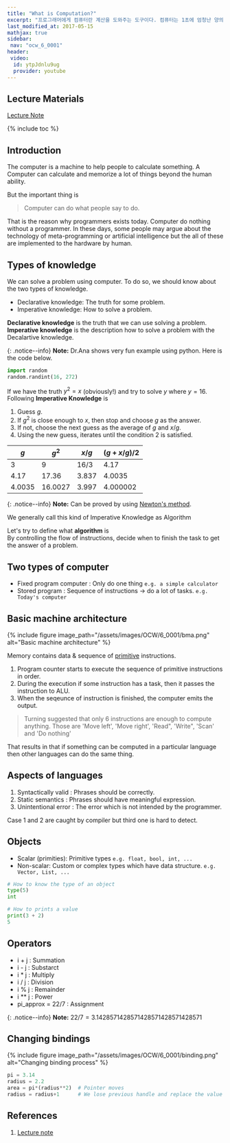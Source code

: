 ```yaml
---
title: "What is Computation?"
excerpt: "프로그래머에게 컴퓨터란 계산을 도와주는 도구이다. 컴퓨터는 1초에 엄청난 양의 계산을 수행할 수 있고, 정말 많은 것을 기억해낼 수 있다. 분명 이것이 우리가 컴퓨터를 활용하는 이유이다."
last_modified_at: 2017-05-15
mathjax: true
sidebar:
 nav: "ocw_6_0001"
header:
 video:
  id: ytpJdnlu9ug
  provider: youtube
---
```


## Lecture Materials

[Lecture Note](https://ocw.mit.edu/courses/electrical-engineering-and-computer-science/6-0001-introduction-to-computer-science-and-programming-in-python-fall-2016/lecture-slides-code/MIT6_0001F16_Lec1.pdf)

{% include toc %}

## Introduction

The computer is a machine to help people to calculate something. A Computer can calculate and memorize a lot of things beyond the human ability.

But the important thing is

>Computer can do what people say to do.

That is the reason why programmers exists today. Computer do nothing without a programmer. In these days, some people may argue about the technology of meta-programming or artificial intelligence but the all of these are implemented to the hardware by human.

<!--more-->

## Types of knowledge

We can solve a problem using computer. To do so, we should know about the two types of knowledge.

*	<a>Declarative knowledge</a>: The truth for some problem.
*	<a>Imperative knowledge</a>: How to solve a problem.

**Declarative knowledge** is the truth that we can use solving a problem.
**Imperative knowledge** is the description how to solve a problem with the Decalartive knowledge.

{: .notice--info}
**Note:** Dr.Ana shows very fun example using python. Here is the code below.

```python
import random
random.randint(16, 272)
```

If we have the truth $y^2 = x$ (obviously!) and try to solve $y$ where $y = 16$.
Following **Imperative Knowledge** is

1.	Guess $g$.
2.	If $g^2$ is close enough to $x$, then stop and choose $g$ as the answer.
3.	If not, choose the next guess as the average of $g$ and $x/g$.
4.	Using the new guess, iterates until the condition 2 is satisfied.

|$g$|$g^2$|$x/g$|$(g + x/g)/2$|
|---|---|---|---|
|3|9|16/3|4.17|
|4.17|17.36|3.837|4.0035|
|4.0035|16.0027|3.997|4.000002|

{: .notice--info}
**Note:** Can be proved by using [Newton's method](https://en.wikipedia.org/wiki/Newton%27s_method).

We generally call this kind of Imperative Knowledge as <a>Algorithm</a>

Let's try to define what **algorithm** is
<br>
By controlling the flow of instructions, decide when to finish the task to get the answer of a problem.

## Two types of computer

*	Fixed program computer : Only do one thing `e.g. a simple calculator`
*	Stored program : Sequence of instructions -> do a lot of tasks. `e.g. Today's computer`

## Basic machine architecture

{% include figure image_path="/assets/images/OCW/6_0001/bma.png" alt="Basic machine architecture" %}

<a>Memory</a> contains data & sequence of <ins>primitive</ins> instructions.

1. Program counter starts to execute the sequence of primitive instructions in order.
2. During the execution if some instruction has a task, then it passes the instruction to ALU.
3. When the seqeunce of instruction is finished, the computer emits the output.

>Turning suggested that only 6 instructions are enough to compute anything. Those are 'Move left', 'Move right', 'Read", 'Write", 'Scan' and 'Do nothing'

That results in that if something can be computed in a particular language then other languages can do the same thing.

## Aspects of languages

1.	<a>Syntactically valid</a> : Phrases should be correctly.
2.	<a>Static semantics</a> : Phrases should have meaningful expression.
3.	<a>Unintentional error</a> : The error which is not intended by the programmer.

Case 1 and 2 are caught by compiler but third one is hard to detect.

## Objects

*	<a>Scalar (primities):</a> Primitive types `e.g. float, bool, int, ...`
*	<a>Non-scalar:</a> Custom or complex types which have data structure. `e.g. Vector, List, ...`

~~~python
# How to know the type of an object
type(5)
int

# How to prints a value
print(3 + 2) 
5
~~~

## Operators

*	i + j : Summation
*	i - j : Substarct
*	i * j : Multiply
*	i / j : Division
*	i % j : Remainder
*	i ** j : Power
*	pi_approx = 22/7 : Assignment

{: .notice--info}
**Note:** $22/7 = 3.1428571428571428571428571428571$

## Changing bindings

{% include figure image_path="/assets/images/OCW/6_0001/binding.png" alt="Changing binding process" %}

~~~python
pi = 3.14
radius = 2.2
area = pi*(radius**2)  # Pointer moves
radius = radius+1      # We lose previous handle and replace the value as new.
~~~

## References

1.	[Lecture note](https://ocw.mit.edu/courses/electrical-engineering-and-computer-science/6-0001-introduction-to-computer-science-and-programming-in-python-fall-2016/lecture-slides-code/MIT6_0001F16_Lec1.pdf)
